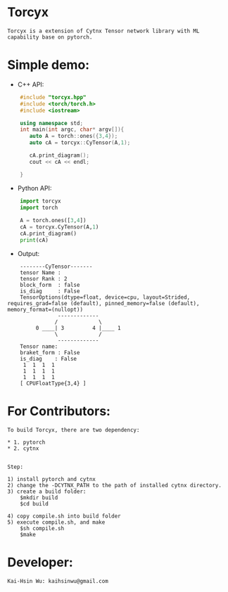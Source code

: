 # Torcyx
    Torcyx is a extension of Cytnx Tensor network library with ML capability base on pytorch. 


# Simple demo:

* C++ API:
```c++
    #include "torcyx.hpp"
    #include <torch/torch.h>
    #include <iostream>

    using namespace std;
    int main(int argc, char* argv[]){
       auto A = torch::ones({3,4});
       auto cA = torcyx::CyTensor(A,1);

       cA.print_diagram();
       cout << cA << endl;

    } 
```

* Python API:
```python
    import torcyx
    import torch
    
    A = torch.ones([3,4])
    cA = torcyx.CyTensor(A,1)
    cA.print_diagram()
    print(cA)
```

* Output:

```text
    --------CyTensor-------
    tensor Name : 
    tensor Rank : 2
    block_form  : false
    is_diag     : False
    TensorOptions(dtype=float, device=cpu, layout=Strided, requires_grad=false (default), pinned_memory=false (default), memory_format=(nullopt))
                -------------      
               /             \     
         0 ____| 3         4 |____ 1  
               \             /     
                -------------      
    Tensor name: 
    braket_form : False
    is_diag    : False
     1  1  1  1
     1  1  1  1
     1  1  1  1
    [ CPUFloatType{3,4} ]
```



# For Contributors:

    To build Torcyx, there are two dependency:
        
    * 1. pytorch
    * 2. cytnx 

    
    Step:
    
    1) install pytorch and cytnx
    2) change the -DCYTNX_PATH to the path of installed cytnx directory. 
    3) create a build folder:
        $mkdir build
        $cd build
        
    4) copy compile.sh into build folder
    5) execute compile.sh, and make
        $sh compile.sh
        $make 

# Developer:

    Kai-Hsin Wu: kaihsinwu@gmail.com
    
        



